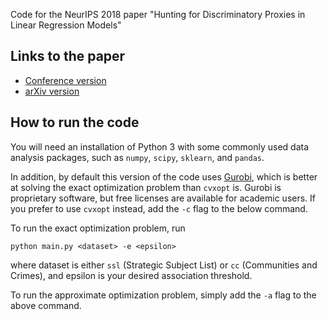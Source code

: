 Code for the NeurIPS 2018 paper "Hunting for Discriminatory Proxies in Linear Regression Models"


## Links to the paper
* [Conference version](https://papers.nips.cc/paper/7708-hunting-for-discriminatory-proxies-in-linear-regression-models)
* [arXiv version](https://arxiv.org/abs/1810.07155)

## How to run the code
You will need an installation of Python 3 with some commonly used data analysis packages, such as `numpy`, `scipy`, `sklearn`, and `pandas`.

In addition, by default this version of the code uses [Gurobi](https://www.gurobi.com), which is better at solving the exact optimization problem than `cvxopt` is. Gurobi is proprietary software, but free licenses are available for academic users. If you prefer to use `cvxopt` instead, add the `-c` flag to the below command.

To run the exact optimization problem, run
```
python main.py <dataset> -e <epsilon>
```
where dataset is either `ssl` (Strategic Subject List) or `cc` (Communities and Crimes), and epsilon is your desired association threshold.

To run the approximate optimization problem, simply add the `-a` flag to the above command.
